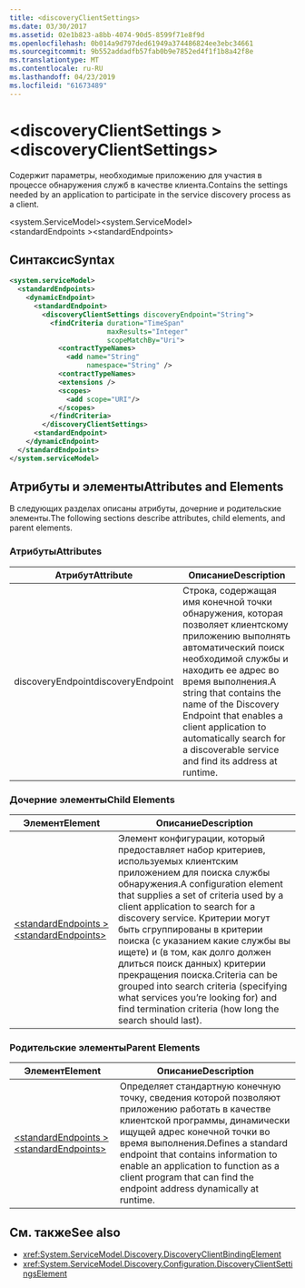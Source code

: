```yaml
---
title: <discoveryClientSettings>
ms.date: 03/30/2017
ms.assetid: 02e1b823-a8bb-4074-90d5-8599f71e8f9d
ms.openlocfilehash: 0b014a9d797ded61949a374486824ee3ebc34661
ms.sourcegitcommit: 9b552addadfb57fab0b9e7852ed4f1f1b8a42f8e
ms.translationtype: MT
ms.contentlocale: ru-RU
ms.lasthandoff: 04/23/2019
ms.locfileid: "61673489"
---
```

# <a name="discoveryclientsettings"></a><span data-ttu-id="ebd8c-101">\<discoveryClientSettings ></span><span class="sxs-lookup"><span data-stu-id="ebd8c-101">\<discoveryClientSettings></span></span>
<span data-ttu-id="ebd8c-102">Содержит параметры, необходимые приложению для участия в процессе обнаружения служб в качестве клиента.</span><span class="sxs-lookup"><span data-stu-id="ebd8c-102">Contains the settings needed by an application to participate in the service discovery process as a client.</span></span>  
  
<span data-ttu-id="ebd8c-103">\<system.ServiceModel></span><span class="sxs-lookup"><span data-stu-id="ebd8c-103">\<system.ServiceModel></span></span>  
<span data-ttu-id="ebd8c-104">\<standardEndpoints ></span><span class="sxs-lookup"><span data-stu-id="ebd8c-104">\<standardEndpoints></span></span>  
  
## <a name="syntax"></a><span data-ttu-id="ebd8c-105">Синтаксис</span><span class="sxs-lookup"><span data-stu-id="ebd8c-105">Syntax</span></span>  
  
```xml  
<system.serviceModel>
  <standardEndpoints>
    <dynamicEndpoint>
      <standardEndpoint>
        <discoveryClientSettings discoveryEndpoint="String">
          <findCriteria duration="TimeSpan"
                        maxResults="Integer"
                        scopeMatchBy="Uri">
            <contractTypeNames>
              <add name="String"
                   namespace="String" />
            <contractTypeNames>
            <extensions />
            <scopes>
              <add scope="URI"/>
            </scopes>
          </findCriteria>
        </discoveryClientSettings>
      <standardEndpoint>
    </dynamicEndpoint>
  </standardEndpoints>
</system.serviceModel>
```  
  
## <a name="attributes-and-elements"></a><span data-ttu-id="ebd8c-106">Атрибуты и элементы</span><span class="sxs-lookup"><span data-stu-id="ebd8c-106">Attributes and Elements</span></span>  
 <span data-ttu-id="ebd8c-107">В следующих разделах описаны атрибуты, дочерние и родительские элементы.</span><span class="sxs-lookup"><span data-stu-id="ebd8c-107">The following sections describe attributes, child elements, and parent elements.</span></span>  
  
### <a name="attributes"></a><span data-ttu-id="ebd8c-108">Атрибуты</span><span class="sxs-lookup"><span data-stu-id="ebd8c-108">Attributes</span></span>  
  
|<span data-ttu-id="ebd8c-109">Атрибут</span><span class="sxs-lookup"><span data-stu-id="ebd8c-109">Attribute</span></span>|<span data-ttu-id="ebd8c-110">Описание</span><span class="sxs-lookup"><span data-stu-id="ebd8c-110">Description</span></span>|  
|---------------|-----------------|  
|<span data-ttu-id="ebd8c-111">discoveryEndpoint</span><span class="sxs-lookup"><span data-stu-id="ebd8c-111">discoveryEndpoint</span></span>|<span data-ttu-id="ebd8c-112">Строка, содержащая имя конечной точки обнаружения, которая позволяет клиентскому приложению выполнять автоматический поиск необходимой службы и находить ее адрес во время выполнения.</span><span class="sxs-lookup"><span data-stu-id="ebd8c-112">A string that contains the name of the Discovery Endpoint that enables a client application to automatically search for a discoverable service and find its address at runtime.</span></span>|  
  
### <a name="child-elements"></a><span data-ttu-id="ebd8c-113">Дочерние элементы</span><span class="sxs-lookup"><span data-stu-id="ebd8c-113">Child Elements</span></span>  
  
|<span data-ttu-id="ebd8c-114">Элемент</span><span class="sxs-lookup"><span data-stu-id="ebd8c-114">Element</span></span>|<span data-ttu-id="ebd8c-115">Описание</span><span class="sxs-lookup"><span data-stu-id="ebd8c-115">Description</span></span>|  
|-------------|-----------------|  
|[<span data-ttu-id="ebd8c-116">\<standardEndpoints ></span><span class="sxs-lookup"><span data-stu-id="ebd8c-116">\<standardEndpoints></span></span>](../../../../../docs/framework/configure-apps/file-schema/wcf/standardendpoints.md)|<span data-ttu-id="ebd8c-117">Элемент конфигурации, который предоставляет набор критериев, используемых клиентским приложением для поиска службы обнаружения.</span><span class="sxs-lookup"><span data-stu-id="ebd8c-117">A configuration element that supplies a set of criteria used by a client application to search for a discovery service.</span></span> <span data-ttu-id="ebd8c-118">Критерии могут быть сгруппированы в критерии поиска (с указанием какие службы вы ищете) и (в том, как долго должен длиться поиск данных) критерии прекращения поиска.</span><span class="sxs-lookup"><span data-stu-id="ebd8c-118">Criteria can be grouped into search criteria (specifying what services you’re looking for) and find termination criteria (how long the search should last).</span></span>|  
  
### <a name="parent-elements"></a><span data-ttu-id="ebd8c-119">Родительские элементы</span><span class="sxs-lookup"><span data-stu-id="ebd8c-119">Parent Elements</span></span>  
  
|<span data-ttu-id="ebd8c-120">Элемент</span><span class="sxs-lookup"><span data-stu-id="ebd8c-120">Element</span></span>|<span data-ttu-id="ebd8c-121">Описание</span><span class="sxs-lookup"><span data-stu-id="ebd8c-121">Description</span></span>|  
|-------------|-----------------|  
|[<span data-ttu-id="ebd8c-122">\<standardEndpoints ></span><span class="sxs-lookup"><span data-stu-id="ebd8c-122">\<standardEndpoints></span></span>](../../../../../docs/framework/configure-apps/file-schema/wcf/standardendpoints.md)|<span data-ttu-id="ebd8c-123">Определяет стандартную конечную точку, сведения которой позволяют приложению работать в качестве клиентской программы, динамически ищущей адрес конечной точки во время выполнения.</span><span class="sxs-lookup"><span data-stu-id="ebd8c-123">Defines a standard endpoint that contains information to enable an application to function as a client program that can find the endpoint address dynamically at runtime.</span></span>|  
  
## <a name="see-also"></a><span data-ttu-id="ebd8c-124">См. также</span><span class="sxs-lookup"><span data-stu-id="ebd8c-124">See also</span></span>

- <xref:System.ServiceModel.Discovery.DiscoveryClientBindingElement>
- <xref:System.ServiceModel.Discovery.Configuration.DiscoveryClientSettingsElement>
